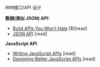 ###接口/API 设计

**数据(类似 JSON) API:**

* [Build APIs You Won't Hate](http://apisyouwonthate.com/) [$][read]
* [JSON API](http://jsonapi.org/) [read]

**JavaScript API**

* [Writing JavaScript APIs](http://blog.wolksoftware.com/writing-javascript-apis) [read]
* [Designing Better JavaScript APIs](http://www.smashingmagazine.com/2012/10/designing-javascript-apis-usability/) [read]